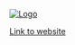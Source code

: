[![Logo](https://gpu.rocks/favicon.png)](https://gpu.rocks/)

[Link to website](https://gpu.rocks/)
